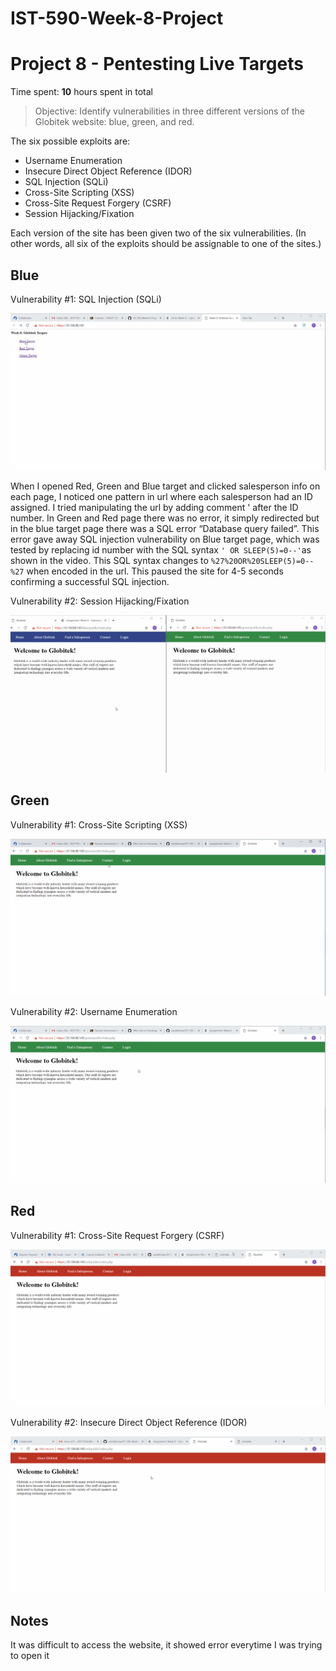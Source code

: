 # IST-590-Week-8-Project
# Project 8 - Pentesting Live Targets

Time spent: **10** hours spent in total

> Objective: Identify vulnerabilities in three different versions of the Globitek website: blue, green, and red.

The six possible exploits are:
* Username Enumeration
* Insecure Direct Object Reference (IDOR)
* SQL Injection (SQLi)
* Cross-Site Scripting (XSS)
* Cross-Site Request Forgery (CSRF)
* Session Hijacking/Fixation

Each version of the site has been given two of the six vulnerabilities. (In other words, all six of the exploits should be assignable to one of the sites.)

## Blue

Vulnerability #1: SQL Injection (SQLi)

<img src="https://github.com/vaidehirana/IST-590-Week-8-Project/blob/master/Blue%201.gif" widtch="800">

When I opened Red, Green and Blue target and clicked salesperson info on each page, I noticed one pattern in url where each salesperson had an ID assigned. I tried manipulating the url by adding comment ' after the ID number. In Green and Red page there was no error, it simply redirected but in the blue target page there was a SQL error “Database query failed”. This error gave away SQL injection vulnerability on Blue target page, which was tested by replacing id number with the SQL syntax ``` ' OR SLEEP(5)=0--' ```as shown in the video. This SQL syntax changes to ``` %27%20OR%20SLEEP(5)=0--%27 ``` when encoded in the url. This paused the site for 4-5 seconds confirming a successful SQL injection.

Vulnerability #2: Session Hijacking/Fixation

<img src="https://github.com/vaidehirana/IST-590-Week-8-Project/blob/master/Blue%202.gif" widtch="800">

## Green

Vulnerability #1: Cross-Site Scripting (XSS)

<img src="https://github.com/vaidehirana/IST-590-Week-8-Project/blob/master/Green%201.gif" widtch="800">

Vulnerability #2: Username Enumeration

<img src="https://github.com/vaidehirana/IST-590-Week-8-Project/blob/master/Green%202.gif" widtch="800">

## Red

Vulnerability #1: Cross-Site Request Forgery (CSRF)

<img src="https://github.com/vaidehirana/IST-590-Week-8-Project/blob/master/Red%201.gif" widtch="800">

Vulnerability #2: Insecure Direct Object Reference (IDOR)

<img src="https://github.com/vaidehirana/IST-590-Week-8-Project/blob/master/Red%202.gif" widtch="800">

## Notes

It was difficult to access the website, it showed error everytime I was trying to open it
